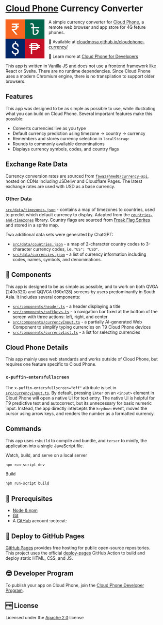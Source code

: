 # [Cloud Phone](https://www.cloudfone.com/) Currency Converter

<img src="icon.png" alt="Currency Converter Icon" width="128" style="float:left;margin-inline-end: 1em" draggable="false" />

A simple currency converter for [Cloud Phone](https://developer.cloudphone.tech), a remote web browser and app store for 4G feture phones.

:beginner: Available at [cloudmosa.github.io/cloudphone-currency/](https://cloudmosa.github.io/cloudphone-currency/)

:page_facing_up: Learn more at [Cloud Phone for Developers](https://developer.cloudphone.tech)

This app is written in Vanilla JS and does not use a frontend framework like React or Svelte. There are no runtime dependencies. Since Cloud Phone uses a modern Chromium engine, there is no transpilation to support older browsers.

## Features

This app was designed to be as simple as possible to use, while illustrating what you can build on Cloud Phone. Several important features make this possible:

- Converts currencies live as you type
- Default currency prediction using timezone -> country -> currency
- Remembers and stores currency selection in `localStorage`
- Rounds to commonly available denominations
- Displays currency symbols, codes, and country flags

## Exchange Rate Data

Currency conversion rates are sourced from [`fawazahmed0/currency-api`](https://github.com/fawazahmed0/exchange-api/), hosted on CDNs including JSDelivr and Cloudflare Pages. The latest exchange rates are used with USD as a base currency.

### Other Data

[`src/data/timezones.json`](src/data/timezones.json) - contains a map of timezones to countries, used to predict which default currency to display. Adapted from the [`countries-and-timezones`](https://www.npmjs.com/package/countries-and-timezones) library. Country flags are sourced from [Freak Flag Sprites](https://www.freakflagsprite.com/) and stored in a sprite map.

Two additional data sets were generated by ChatGPT:

* [`src/data/countries.json`](src/data/countries.json) - a map of 2-character country codes to 3-character currency codes, i.e. `"US": "USD"`.
* [`src/data/currencies.json`](src/data/currencies.json) - a list of currency information including codes, names, symbols, and denominations.

## :wrench: Components

This app is designed to be as simple as possible, and to work on both QVGA (240x320) and QQVGA (160x128) screens by users predominantly in South Asia. It includes several components:

* [`src/components/header.ts`](src/header.ts) - a header displaying a title
* [`src/components/softkeys.ts`](src/softkeys.ts) - a navigation bar fixed at the bottom of the screen with three actions: left, right, and center
* [`src/components/currencyInput.ts`](src/currencyInput.ts) - a partially AI-generated Web Component to simplify typing currencies on T9 Cloud Phone devices
* [`src/components/currencyList.ts`](src/currencyList.ts) - a list for selecting currencies

## Cloud Phone Details

This app mainly uses web standards and works outside of Cloud Phone, but requires one feature specific to Cloud Phone.

### `x-puffin-entersfullscreen`

The `x-puffin-entersfullscreen="off"` attribute is set in [`src/currencyInput.ts`](src/currencyInput.ts). By default, pressing `Enter` on an `<input>` element in Cloud Phone will open a native UI for text entry. The native UI is helpful for T9 predictive text and autocorrect, but its unnecessary for basic numeric input. Instead, the app directly intercepts the `keydown` event, moves the cursor using arrow keys, and renders the number as a formatted currency.

## Commands

This app uses `rsbuild` to compile and bundle, and `terser` to minify, the application into a single JavaScript file.

Watch, build, and serve on a local server

```bash
npm run-script dev
```

Build

```bash
npm run-script build
```

## :notebook: Prerequisites

* [Node & npm](https://nodejs.org/en/download/)
* [Git](https://git-scm.com/book/en/v2/Getting-Started-Installing-Git)
* A [GitHub](https://github.com/signup) account :octocat:

## :rocket: Deploy to GitHub Pages

[GitHub Pages](https://pages.github.com/) provides free hosting for public open-source repositories. This project uses the official [deploy-pages](https://github.com/actions/deploy-pages) GitHub Action to build and deploy static HTML, CSS, and JS.

## :sunglasses: Developer Program

To publish your app on Cloud Phone, join the [Cloud Phone Developer Program](https://www.cloudfone.com/developer-program).

## :free: License

Licensed under the [Apache 2.0](./LICENSE) license
